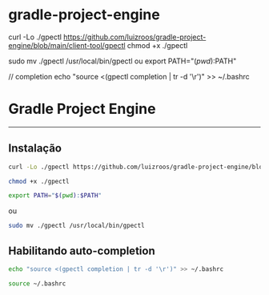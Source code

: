 # gradle-project-engine

curl -Lo ./gpectl https://github.com/luizroos/gradle-project-engine/blob/main/client-tool/gpectl
chmod +x ./gpectl

sudo mv ./gpectl /usr/local/bin/gpectl
ou
export PATH="$(pwd):$PATH"

// completion
echo "source <(gpectl completion | tr -d '\r')" >> ~/.bashrc


# Gradle Project Engine

---

## Instalação

```bash
curl -Lo ./gpectl https://github.com/luizroos/gradle-project-engine/blob/main/client-tool/gpectl
```

```bash  
chmod +x ./gpectl
```

```bash  
export PATH="$(pwd):$PATH"
```

ou 

```bash
sudo mv ./gpectl /usr/local/bin/gpectl
```

## Habilitando auto-completion

```bash
echo "source <(gpectl completion | tr -d '\r')" >> ~/.bashrc
```

```bash
source ~/.bashrc
```